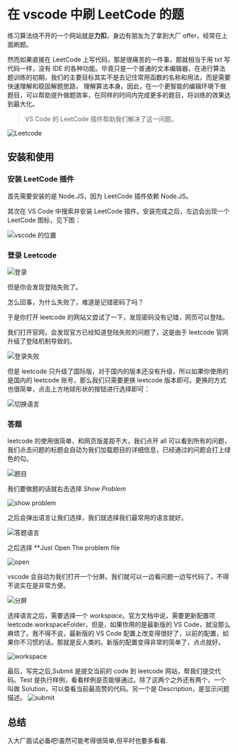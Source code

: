 # 在 vscode 中刷 LeetCode 的题

练习算法绕不开的一个网站就是**力扣**，身边有朋友为了拿到大厂 offer，经常在上面刷题。

然而如果直接在 LeetCode 上写代码，那是很痛苦的一件事，那就相当于用 txt 写代码一样，没有 IDE 的各种功能。毕竟只是一个普通的文本编辑器，在进行算法题训练的初期，我们的主要目标其实不是去记住常用函数的名称和用法，而是需要快速理解和稳固解题思路， 理解算法本身。因此，在一个更智能的编辑环境下做题目，可以帮助提升做题效率，在同样的时间内完成更多的题目，将训练的效果达到最大化。

> VS Code 的 LeetCode 插件帮助我们解决了这一问题。

![Leetcode](https://pic3.zhimg.com/80/v2-f84e8128667efe69eff1b1517e5a9c7e_1440w.jpg)

## 安装和使用

### 安装 LeetCode 插件

首先需要安装的是 Node.JS，因为 LeetCode 插件依赖 Node.JS。

其次在 VS Code 中搜索并安装 LeetCode 插件。安装完成之后，左边会出现一个 LeetCode 图标，见下图：

![vscode 的位置](https://user-gold-cdn.xitu.io/2020/3/29/17123bae7e3f6f23?imageView2/0/w/1280/h/960/format/webp/ignore-error/1)

### 登录 Leetcode

![登录](https://oscimg.oschina.net/oscnet/57899b5fd0fa93a6c34c1723796f0c173bb.gif)

但是你会发现登陆失败了。

怎么回事，为什么失败了，难道是记错密码了吗？

于是你打开 leetcode 的网站又尝试了一下，发现密码没有记错，网页可以登陆。

我们打开官网，会发现官方已经知道登陆失败的问题了，这是由于 leetcode 官网升级了登陆机制导致的。

![登录失败](https://user-gold-cdn.xitu.io/2020/3/29/17123baebb9f9565?imageView2/0/w/1280/h/960/format/webp/ignore-error/1)

但是 leetcode 只升级了国际版，对于国内的版本还没有升级，所以如果你使用的是国内的 leetcode 账号，那么我们只需要更换 leetcode 版本即可。更换的方式也很简单，点击上方地球形状的按钮进行选择即可：

![切换语言](https://user-gold-cdn.xitu.io/2020/3/29/17123baee1f8aa8f?imageView2/0/w/1280/h/960/format/webp/ignore-error/1)

### 答题

leetcode 的使用很简单，和网页版差距不大，我们点开 all 可以看到所有的问题，我们点击问题的标题会自动为我们加载题目的详细信息，已经通过的问题会打上绿色的勾。

![题目](https://user-gold-cdn.xitu.io/2020/3/29/17123baf3e690da2?imageView2/0/w/1280/h/960/format/webp/ignore-error/1)

我们要做题的话就右击选择 _Show Problem_

![show problem](https://user-gold-cdn.xitu.io/2020/3/29/17123baf4e306e31?imageView2/0/w/1280/h/960/format/webp/ignore-error/1)

之后会弹出语言让我们选择，我们就选择我们最常用的语言就好。

![答题语言](https://user-gold-cdn.xitu.io/2020/3/29/17123baf5405b45f?imageView2/0/w/1280/h/960/format/webp/ignore-error/1)

之后选择 \*\*Just Open The problem file

![open](https://user-gold-cdn.xitu.io/2020/3/29/17123baf528422b7?imageView2/0/w/1280/h/960/format/webp/ignore-error/1)

vscode 会自动为我们打开一个分屏。我们就可以一边看问题一边写代码了，不得不说实在是非常方便。

![分屏](https://user-gold-cdn.xitu.io/2020/3/29/17123baf7db0029d?imageView2/0/w/1280/h/960/format/webp/ignore-error/1)

选择语言之后，需要选择一个 _workspace_。官方文档中说，需要更新配置项 leetcode.workspaceFolder，但是，如果你用的是最新版的 VS Code，就没那么麻烦了。我不得不说，最新版的 VS Code 配置上改变得很好了，以前的配置，如果你不习惯的话，那就是反人类的。新版的配置变得非常的简单了，点点就好。

![workspace](https://user-gold-cdn.xitu.io/2020/3/29/17123baf9aac06f3?imageView2/0/w/1280/h/960/format/webp/ignore-error/1)

最后，写完之后,Submit 是提交当前的 code 到 leetcode 网站，帮我们提交代码。Test 是执行样例，看看样例是否能够通过。除了这两个之外还有两个，一个叫做 Solution，可以查看当前最高赞的代码。另一个是 Description，是显示问题描述。
![submit](https://user-gold-cdn.xitu.io/2020/3/29/17123bafac1c139b?imageView2/0/w/1280/h/960/format/webp/ignore-error/1)

## 总结

入大厂面试必备吧!虽然可能考得很简单,但平时也要多看看.
